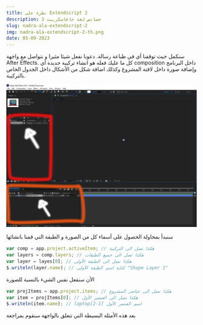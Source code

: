 ```yaml
---
title: نظرة على Extendscript 2
description: خصائص لغة جافاسكريبت 3
slug: nadra-ala-extendscript-2
img: nadra-ala-extendscript-2-th.png
date: 05-09-2023
---
```

سنكمل حيث توقفنا أي في طباعة رسالة. دعونا نفعل شيئا مثيرا و نتواصل مع واجهة After Effects. كل ما عليك فعله هو انشاء تركيبة جديدة أي composition داخل البرنامج وإضافة صورة داخل لافتة المشروع وكذلك اضافة شكل من الأشكال داخل الجدول الخاص بالتركيبة.

![project+timeline_screenshot](project+timeline_screenshot.png)

سنبدأ بمحاولة الحصول على أسماء كل من الصورة و الطبقة التي قمنا بانشائها

```js
var comp = app.project.activeItem; // هكذا نصل الى التركيبة
var layers = comp.layers; // هكذا نصل الى جميع الطبقات
var layer = layes[0]; // هكذا نصل الى الطبقة الأولى
$.writeln(layer.name); // كتابة اسم الطبقة الأولى "Shape Layer 1"
```

الأن سنفعل نفس الشيء بالنسبة للصورة
```js
var projItems = app.project.items; // هكذا نصل الى عناصر المشروع
var item = projItems[0]; // هكذا نصل الى العنصر الأول
$.writeln(item.name); // laptopاسم العنصر الأول [1-2]
```

بعد هذه الأمثلة البسيطة التي تتعلق بالواجهة سنقوم بمراجعة 


